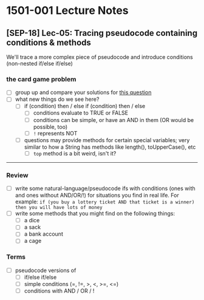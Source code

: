 # 1501-001 Lecture Notes

## [SEP-18] Lec-05: Tracing pseudocode containing conditions & methods

We'll trace a more complex piece of pseudocode and introduce conditions (non-nested if/else if/else)

### the card game problem

- [ ] group up and compare your solutions for [this question](https://docs.google.com/document/d/1fAaPbr5HMy6NDYAZAV087kJd2vb6P2Dtxhn2z9kb02s/edit?usp=sharing)
- [ ] what new things do we see here?
  - [ ] if (condition) then / else if (condition) then / else
    - [ ] conditions evaluate to TRUE or FALSE
    - [ ] conditions can be simple, or have an AND in them (OR would be possible, too)
    - [ ] `!` represents NOT
  - [ ] questions may provide methods for certain special variables; very similar to how a String has methods like length(), toUpperCase(), etc
    - [ ] `top` method is a bit weird, isn't it?

---

### Review

- [ ] write some natural-language/pseudocode ifs with conditions (ones with and ones without AND/OR/!) for situations you find in real life. For example: `if (you buy a lottery ticket AND that ticket is a winner) then you will have lots of money`
- [ ] write some methods that you might find on the following things:
  - [ ] a dice
  - [ ] a sack
  - [ ] a bank account
  - [ ] a cage

### Terms

- [ ] pseudocode versions of
  - [ ] if/else if/else
  - [ ] simple conditions (=, !=, >, <, >=, <=)
  - [ ] conditions with AND / OR / !
